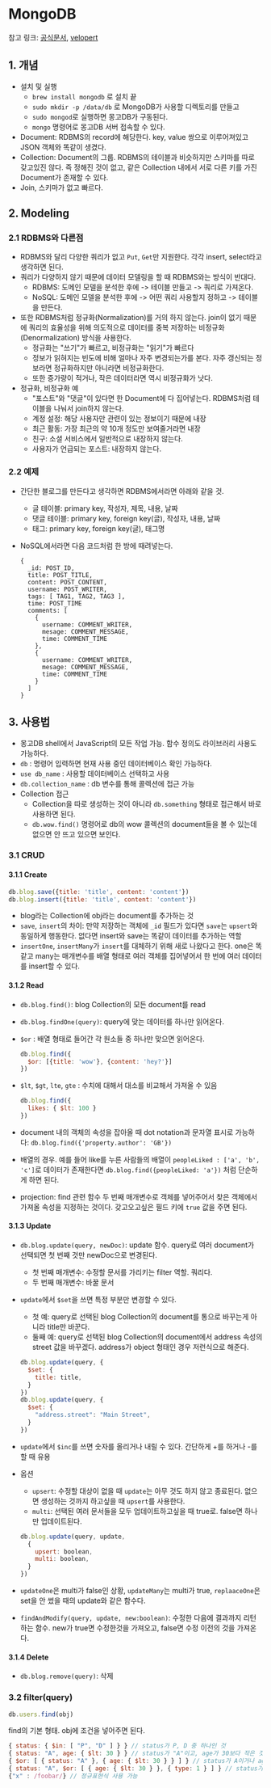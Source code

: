 # MongoDB

참고 링크: [공식문서](https://docs.mongodb.com/manual/core/databases-and-collections/), [velopert](https://velopert.com/436)

## 1. 개념

- 설치 및 실행
    + `brew install mongodb` 로 설치 끝
    + `sudo mkdir -p /data/db` 로 MongoDB가 사용할 디렉토리를 만들고
    + `sudo mongod`로 실행하면 몽고DB가 구동된다.
    + `mongo` 명령어로 몽고DB 서버 접속할 수 있다.
- Document: RDBMS의 record에 해당한다. key, value 쌍으로 이루어져있고 JSON 객체와 똑같이 생겼다.
- Collection: Document의 그룹. RDBMS의 테이블과 비슷하지만 스키마를 따로 갖고있진 않다. 즉 정해진 것이 없고, 같은 Collection 내에서 서로 다른 키를 가진 Document가 존재할 수 있다.
- Join, 스키마가 없고 빠르다.

## 2. Modeling

### 2.1 RDBMS와 다른점

- RDBMS와 달리 다양한 쿼리가 없고 `Put`, `Get`만 지원한다. 각각 insert, select라고 생각하면 된다.
- 쿼리가 다양하지 않기 때문에 데이터 모델링을 할 때 RDBMS와는 방식이 반대다.
    + RDBMS: 도메인 모델을 분석한 후에 -> 테이블 만들고 -> 쿼리로 가져온다.
    + NoSQL: 도메인 모델을 분석한 후에 -> 어떤 쿼리 사용할지 정하고 -> 테이블을 만든다.
- 또한 RDBMS처럼 정규화(Normalization)를 거의 하지 않는다. join이 없기 때문에 쿼리의 효율성을 위해 의도적으로 데이터를 중복 저장하는 비정규화(Denormalization) 방식을 사용한다.
    + 정규화는 "쓰기"가 빠르고, 비정규화는 "읽기"가 빠르다
    + 정보가 읽혀지는 빈도에 비해 얼마나 자주 변경되는가를 본다. 자주 갱신되는 정보라면 정규화하지만 아니라면 비정규화한다.
    + 또한 증가량이 적거나, 작은 데이터라면 역시 비정규화가 낫다.
- 정규화, 비정규화 예
    + "포스트"와 "댓글"이 있다면 한 Document에 다 집어넣는다. RDBMS처럼 테이블을 나눠서 join하지 않는다.
    + 계정 설정: 해당 사용자만 관련이 있는 정보이기 때문에 내장
    + 최근 활동: 가장 최근의 약 10개 정도만 보여줄거라면 내장
    + 친구: 소셜 서비스에서 일반적으로 내장하지 않는다.
    + 사용자가 언급되는 포스트: 내장하지 않는다.

### 2.2 예제

- 간단한 블로그를 만든다고 생각하면 RDBMS에서라면 아래와 같을 것.
    + 글 테이블: primary key, 작성자, 제목, 내용, 날짜
    + 댓글 테이블: primary key, foreign key(글), 작성자, 내용, 날짜
    + 태그: primary key, foreign key(글), 태그명
- NoSQL에서라면 다음 코드처럼 한 방에 때려넣는다.

    ```mongodb
    {
      _id: POST_ID,
      title: POST_TITLE,
      content: POST_CONTENT,
      username: POST_WRITER,
      tags: [ TAG1, TAG2, TAG3 ],
      time: POST_TIME
      comments: [
        { 
          username: COMMENT_WRITER,
          mesage: COMMENT_MESSAGE,
          time: COMMENT_TIME
        },
        { 
          username: COMMENT_WRITER,
          mesage: COMMENT_MESSAGE,
          time: COMMENT_TIME
        }
      ]
    }
    ```

## 3. 사용법

- 몽고DB shell에서 JavaScript의 모든 작업 가능. 함수 정의도 라이브러리 사용도 가능하다. 
- `db` : 명령어 입력하면 현재 사용 중인 데이터베이스 확인 가능하다.
- `use db_name` : 사용할 데이터베이스 선택하고 사용
- `db.collection_name` : db 변수를 통해 콜렉션에 접근 가능
- Collection 접근
    + Collection을 따로 생성하는 것이 아니라 `db.something` 형태로 접근해서 바로 사용하면 된다.
    + `db.wow.find()` 명령어로 db의 wow 콜렉션의 document들을 볼 수 있는데 없으면 안 뜨고 있으면 보인다.

### 3.1 CRUD

#### 3.1.1 Create

```js
db.blog.save({title: 'title', content: 'content'})
db.blog.insert({title: 'title', content: 'content'})
```

- blog라는 Collection에 obj라는 document를 추가하는 것
- `save`, `insert`의 차이: 만약 저장하는 객체에 `_id` 필드가 있다면 `save`는 `upsert`와 동일하게 행동한다. 없다면 insert와 save는 똑같이 데이터를 추가하는 역할
- `insertOne`, `insertMany`가 `insert`를 대체하기 위해 새로 나왔다고 한다. one은 똑같고 many는 매개변수를 배열 형태로 여러 객체를 집어넣어서 한 번에 여러 데이터를 insert할 수 있다.

#### 3.1.2 Read

- `db.blog.find()`: blog Collection의 모든 document를 read
- `db.blog.findOne(query)`: query에 맞는 데이터를 하나만 읽어온다.
- `$or` : 배열 형태로 들어간 각 원소들 중 하나만 맞으면 읽어온다.

    ```js
    db.blog.find({
      $or: [{title: 'wow'}, {content: 'hey?'}]
    })
    ```

- `$lt`, `$gt`, `lte`, `gte` : 수치에 대해서 대소를 비교해서 가져올 수 있음

    ```js
    db.blog.find({
      likes: { $lt: 100 }
    })
    ```

- document 내의 객체의 속성을 잡아올 때 dot notation과 문자열 표시로 가능하다: `db.blog.find({'property.author': 'GB'})`
- 배열의 경우. 예를 들어 like를 누른 사람들의 배열이 `peopleLiked : ['a', 'b', 'c']`로 데이터가 존재한다면 `db.blog.find({peopleLiked: 'a'})` 처럼 단순하게 하면 된다.
- projection: find 관련 함수 두 번째 매개변수로 객체를 넣어주어서 찾은 객체에서 가져올 속성을 지정하는 것이다. 갖고오고싶은 필드 키에 `true` 값을 주면 된다.

#### 3.1.3 Update

- `db.blog.update(query, newDoc)`: update 함수. query로 여러 document가 선택되면 첫 번째 것만 newDoc으로 변경된다.
    + 첫 번째 매개변수: 수정할 문서를 가리키는 filter 역할. 쿼리다.
    + 두 번째 매개변수: 바꿀 문서
- `update`에서 `$set`을 쓰면 특정 부분만 변경할 수 있다.
    + 첫 예: query로 선택된 blog Collection의 document를 통으로 바꾸는게 아니라 title만 바꾼다.
    + 둘째 예: query로 선택된 blog Collection의 document에서 address 속성의 street 값을 바꾸겠다. address가 object 형태인 경우 저런식으로 해준다.

    ```js
    db.blog.update(query, {
      $set: {
        title: title,
      }
    })
    db.blog.update(query, {
      $set: {
        "address.street": "Main Street",
      }
    })
    ```

- `update`에서 `$inc`를 쓰면 숫자를 올리거나 내릴 수 있다. 간단하게 +를 하거나 -를 할 때 유용
- 옵션
    + `upsert`: 수정할 대상이 없을 때 `update`는 아무 것도 하지 않고 종료된다. 없으면 생성하는 것까지 하고싶을 때 `upsert`를 사용한다.
    + `multi`: 선택된 여러 문서들을 모두 업데이트하고싶을 때 true로. false면 하나만 업데이트된다.

    ```js
    db.blog.update(query, update,
      {
        upsert: boolean,
        multi: boolean,
      }
    })
    ```

- `updateOne`은 multi가 false인 상황, `updateMany`는 multi가 true, `replaaceOne`은 set을 안 썼을 때의 update와 같은 함수다.
- `findAndModify(query, update, new:boolean)`: 수정한 다음에 결과까지 리턴하는 함수. new가 true면 수정한것을 가져오고, false면 수정 이전의 것을 가져온다.

#### 3.1.4 Delete

- `db.blog.remove(query)`: 삭제

### 3.2 filter(query)

```js
db.users.find(obj)
```

find의 기본 형태. obj에 조건을 넣어주면 된다.

```js
{ status: { $in: [ "P", "D" ] } } // status가 P, D 중 하나인 것
{ status: "A", age: { $lt: 30 } } // status가 "A"이고, age가 30보다 작은 것
{ $or: [ { status: "A" }, { age: { $lt: 30 } } ] } // status가 A이거나 age가 30보다 작거나
{ status: "A", $or: [ { age: { $lt: 30 } }, { type: 1 } ] } // status가 A인데 age가 30보다 작거나 type이 1이거나.
{"x" : /foobar/} // 정규표현식 사용 가능
```
